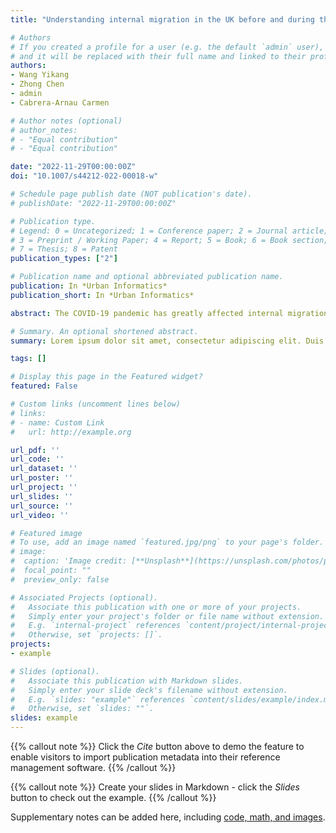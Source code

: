 ```yaml
---
title: "Understanding internal migration in the UK before and during the COVID-19 pandemic using twitter data"

# Authors
# If you created a profile for a user (e.g. the default `admin` user), write the username (folder name) here 
# and it will be replaced with their full name and linked to their profile.
authors:
- Wang Yikang
- Zhong Chen
- admin
- Cabrera-Arnau Carmen

# Author notes (optional)
# author_notes:
# - "Equal contribution"
# - "Equal contribution"

date: "2022-11-29T00:00:00Z"
doi: "10.1007/s44212-022-00018-w"

# Schedule page publish date (NOT publication's date).
# publishDate: "2022-11-29T00:00:00Z"

# Publication type.
# Legend: 0 = Uncategorized; 1 = Conference paper; 2 = Journal article;
# 3 = Preprint / Working Paper; 4 = Report; 5 = Book; 6 = Book section;
# 7 = Thesis; 8 = Patent
publication_types: ["2"]

# Publication name and optional abbreviated publication name.
publication: In *Urban Informatics*
publication_short: In *Urban Informatics*

abstract: The COVID-19 pandemic has greatly affected internal migration patterns and may last beyond the pandemic. It raises the need to monitor the migration in an economical, effective and timely way. Benefitting from the advancement of geolocation data collection techniques, we used near real-time and fine-grained Twitter data to monitor migration patterns during the COVID-19 pandemic, dated from January 2019 to December 2021. Based on geocoding and estimating home locations, we proposed five indices depicting migration patterns, which are demonstrated by applying an empirical study at national and local authority scales to the UK. Our findings point to complex social processes unfolding differently over space and time. In particular, the pandemic and lockdown policies significantly reduced the rate of migration. Furthermore, we found a trend of people moving out of large cities to the nearby rural areas, and also conjunctive cities if there is one, before and during the peak of the pandemic. The trend of moving to rural areas became more significant in 2020 and most people who moved out had not returned by the end of 2021, although large cities recovered more quickly than other regions. Our results of monthly migration matrixes are validated to be consistent with official migration flow data released by the Office for National Statistics, but have finer temporal granularity and can be updated more frequently. This study demonstrates that Twitter data is highly valuable for migration trend analysis despite the biases in population representation.

# Summary. An optional shortened abstract.
summary: Lorem ipsum dolor sit amet, consectetur adipiscing elit. Duis posuere tellus ac convallis placerat. Proin tincidunt magna sed ex sollicitudin condimentum.

tags: []

# Display this page in the Featured widget?
featured: False

# Custom links (uncomment lines below)
# links:
# - name: Custom Link
#   url: http://example.org

url_pdf: ''
url_code: ''
url_dataset: ''
url_poster: ''
url_project: ''
url_slides: ''
url_source: ''
url_video: ''

# Featured image
# To use, add an image named `featured.jpg/png` to your page's folder. 
# image:
#  caption: 'Image credit: [**Unsplash**](https://unsplash.com/photos/pLCdAaMFLTE)'
#  focal_point: ""
#  preview_only: false

# Associated Projects (optional).
#   Associate this publication with one or more of your projects.
#   Simply enter your project's folder or file name without extension.
#   E.g. `internal-project` references `content/project/internal-project/index.md`.
#   Otherwise, set `projects: []`.
projects:
- example

# Slides (optional).
#   Associate this publication with Markdown slides.
#   Simply enter your slide deck's filename without extension.
#   E.g. `slides: "example"` references `content/slides/example/index.md`.
#   Otherwise, set `slides: ""`.
slides: example
---
```


{{% callout note %}}
Click the *Cite* button above to demo the feature to enable visitors to import publication metadata into their reference management software.
{{% /callout %}}

{{% callout note %}}
Create your slides in Markdown - click the *Slides* button to check out the example.
{{% /callout %}}

Supplementary notes can be added here, including [code, math, and images](https://wowchemy.com/docs/writing-markdown-latex/).
